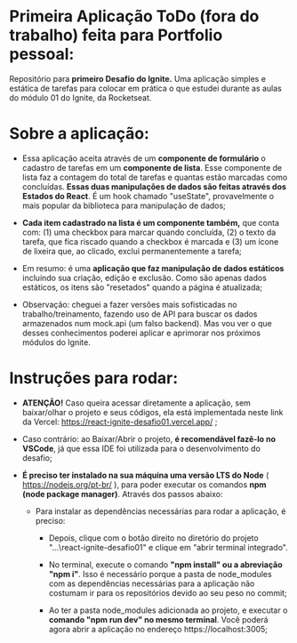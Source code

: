 # Primeira Aplicação ToDo (fora do trabalho) feita para Portfolio pessoal:
 Repositório para **primeiro Desafio do Ignite.** Uma aplicação simples e estática de tarefas para colocar em prática o que estudei durante as aulas do módulo 01 do Ignite, da Rocketseat.

# Sobre a aplicação:

- Essa aplicação aceita através de um **componente de formulário** o cadastro de tarefas em um **componente de lista**. Esse componente de lista faz a contagem do total de tarefas e quantas estão marcadas como concluídas. **Essas duas manipulações de dados são feitas através dos Estados do React**. É um hook chamado "useState", provavelmente o mais popular da biblioteca para manipulação de dados;

- **Cada item cadastrado na lista é um componente também,** que conta com: (1) uma checkbox para marcar quando concluída, (2) o texto da tarefa, que fica riscado quando a checkbox é marcada e (3) um ícone de lixeira que, ao clicado, exclui permanentemente a tarefa;

- Em resumo: é uma **aplicação que faz manipulação de dados estáticos** incluindo sua criação, edição e exclusão. Como são apenas dados estáticos, os itens são "resetados" quando a página é atualizada;

- Observação: cheguei a fazer versões mais sofisticadas no trabalho/treinamento, fazendo uso de API para buscar os dados armazenados num mock.api (um falso backend). Mas vou ver o que desses conhecimentos poderei aplicar e aprimorar nos próximos módulos do Ignite.

# Instruções para rodar:

- **ATENÇÃO!** Caso queira acessar diretamente a aplicação, sem baixar/olhar o projeto e seus códigos, ela está implementada neste link da Vercel: https://react-ignite-desafio01.vercel.app/ ;

- Caso contrário: ao Baixar/Abrir o projeto, **é recomendável fazê-lo no VSCode**, já que essa IDE foi utilizada para o desenvolvimento do desafio;

- **É preciso ter instalado na sua máquina uma versão LTS do Node** ( https://nodejs.org/pt-br/ ), para poder executar os comandos **npm (node package manager)**. Através dos passos abaixo:

  - Para instalar as dependências necessárias para rodar a aplicação, é preciso:
    
    - Depois, clique com o botão direito no diretório do projeto "...\react-ignite-desafio01" e clique em "abrir terminal integrado".
    
    - No terminal, execute o comando **"npm install" ou a abreviação "npm i"**. Isso é necessário porque a pasta de node_modules com as dependências necessárias para a aplicação não costumam ir para os repositórios devido ao seu peso no commit;

    - Ao ter a pasta node_modules adicionada ao projeto,  e executar o **comando "npm run dev" no mesmo terminal**. Você poderá agora abrir a aplicação no endereço https://localhost:3005;


